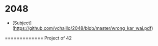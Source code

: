 2048
====

* [Subject] (https://github.com/vchaillo/2048/blob/master/wrong_kar_wai.pdf)

=============
Project of 42
